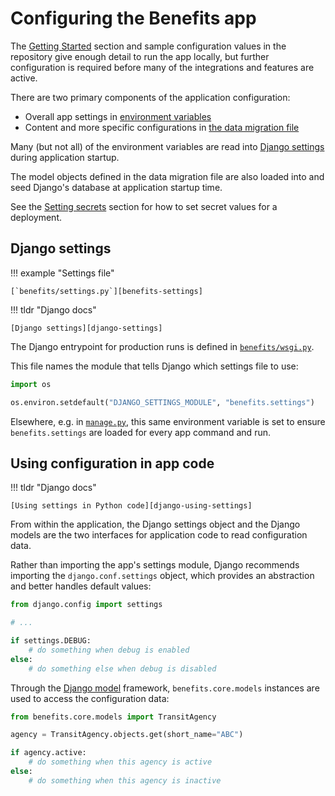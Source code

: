# Configuring the Benefits app

The [Getting Started][getting-started] section and sample configuration values in the repository give enough detail to
run the app locally, but further configuration is required before many of the integrations and features are active.

There are two primary components of the application configuration:

- Overall app settings in [environment variables][env-vars]
- Content and more specific configurations in [the data migration file][data]

Many (but not all) of the environment variables are read into [Django settings](#django-settings) during application
startup.

The model objects defined in the data migration file are also loaded into and seed Django's database at application startup time.

See the [Setting secrets](../deployment/secrets) section for how to set secret values for a deployment.

## Django settings

!!! example "Settings file"

    [`benefits/settings.py`][benefits-settings]

!!! tldr "Django docs"

    [Django settings][django-settings]

The Django entrypoint for production runs is defined in [`benefits/wsgi.py`][benefits-wsgi].

This file names the module that tells Django which settings file to use:

```python
import os

os.environ.setdefault("DJANGO_SETTINGS_MODULE", "benefits.settings")
```

Elsewhere, e.g. in [`manage.py`][benefits-manage], this same environment variable is set to ensure `benefits.settings`
are loaded for every app command and run.

## Using configuration in app code

!!! tldr "Django docs"

    [Using settings in Python code][django-using-settings]

From within the application, the Django settings object and the Django models are the two interfaces for application code to
read configuration data.

Rather than importing the app's settings module, Django recommends importing the `django.conf.settings` object, which provides
an abstraction and better handles default values:

```python
from django.config import settings

# ...

if settings.DEBUG:
    # do something when debug is enabled
else:
    # do something else when debug is disabled
```

Through the [Django model][django-model] framework, `benefits.core.models` instances are used to access the configuration data:

```python
from benefits.core.models import TransitAgency

agency = TransitAgency.objects.get(short_name="ABC")

if agency.active:
    # do something when this agency is active
else:
    # do something when this agency is inactive
```

[benefits-manage]: https://github.com/cal-itp/benefits/blob/dev/manage.py
[benefits-settings]: https://github.com/cal-itp/benefits/blob/dev/benefits/settings.py
[benefits-wsgi]: https://github.com/cal-itp/benefits/blob/dev/benefits/wsgi.py
[django-model]: https://docs.djangoproject.com/en/5.0/topics/db/models/
[django-settings]: https://docs.djangoproject.com/en/5.0/topics/settings/
[django-using-settings]: https://docs.djangoproject.com/en/5.0/topics/settings/#using-settings-in-python-code
[env-vars]: environment-variables.md
[data]: data.md
[getting-started]: ../getting-started/README.md
